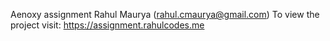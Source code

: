 Aenoxy assignment
Rahul Maurya (rahul.cmaurya@gmail.com)
To view the project visit: https://assignment.rahulcodes.me
